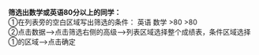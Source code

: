 **筛选出数学或英语80分以上的同学：**  
①在列表旁的空白区域写出筛选的条件：
    英语    数学
    >80
            >80  
②点击数据-->点击筛选右侧的高级-->列表区域选择整个成绩表，条件区域选择①的区域-->点击确定
